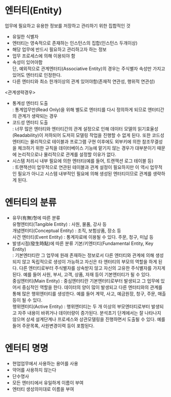 # 엔터티(Entity)
업무에 필요하고 유용한 정보를 저장하고 관리하기 위한 집합적인 것   
- 유일한 식별자
- 엔터티는 영속적으로 존재하는 인스턴스의 집합(인스턴스 두개이상)   
- 해당 업무에 반드시 필요하고 관리하고자 하는 정보   
- 업무 프로세스에 의해 이용되야 함   
- 속성이 있어야함   
단, 예외적으로 관계엔터티(Associative Entity)의 경우는 주식별자 속성만 가지고 있어도 엔터티로 인정한다.    
- 다른 엔터티와 최소 한개이상의 관계 있어야함(존재적 연관성, 행위적 연관성)
   
<관계생략경우>
- 통계성 엔터티 도출   
: 통계업무만(Read Only)을 위해 별도로 엔터티를 다시 정의하게 되므로 엔터티간의 관계가 생략되는 경우
- 코드성 엔터티 도출   
: 너무 많은 엔터티와 엔터티간의 관계 설정으로 인해 데이터 모델의 읽기효율성(Readability)이 저하되어 도저히 모델링 작업을 진행할 수 없게 된다. 또한 코드성 엔터티는 물리적으로 테이블과 프로그램 구현 이후에도 외부키에 의한 참조무결성을 체크하기 위한 규칙을 데이터베이스 기능에 맡기지 않는 경우가 대부분이기 때문에 논리적으로나 물리적으로 관계를 설정할 이유가 없다.
- 시스템 처리시 내부 필요에 의한 엔터티(예를 들어, 트랜잭션 로그 테이블 등)   
: 트랜잭션이 업무적으로 연관된 테이블과 관계 설정이 필요하지만 이 역시 업무적인 필요가 아니고 시스템 내부적인 필요에 의해 생성된 엔터티이므로 관계를 생략하게 된다.

# 엔터티의 분류
- 유무(有無)형에 따른 분류   
유형엔터티(Tangible Entity) : 사원, 물품, 강사 등   
개념엔터티(Conceptual Entity) : 조직, 보험상품, 장소 등   
사건 엔터티(Event Entity) : 통계자료에 이용될 수 있다. 주문, 청구, 미납 등   
- 발생시점(發生時點)에 따른 분류
기본/키엔터티(Fundamental Entity, Key Entity)    
: 기본엔터티란 그 업무에 원래 존재하는 정보로서 다른 엔터티와 관계에 의해 생성되지 않고 독립적으로 생성이 가능하고 자신은 타 엔터티의 부모의 역할을 하게 된다. 다른 엔터티로부터 주식별자를 상속받지 않고 자신의 고유한 주식별자를 가지게 된다. 예를 들어 사원, 부서, 고객, 상품, 자재 등이 기본엔터티가 될 수 있다.    
중심엔터티(Main Entity)
: 중심엔터티란 기본엔터티로부터 발생되고 그 업무에 있어서 중심적인 역할을 한다. 데이터의 양이 많이 발생되고 다른 엔터티와의 관계를 통해 많은 행위엔터티를 생성한다. 예를 들어 계약, 사고, 예금원장, 청구, 주문, 매출 등이 될 수 있다.   
행위엔터티(Active Entity)
: 행위엔터티는 두 개 이상의 부모엔터티로부터 발생되고 자주 내용이 바뀌거나 데이터량이 증가된다. 분석초기 단계에서는 잘 나타나지 않으며 상세 설계단계나 프로세스와 상관모델링을 진행하면서 도출될 수 있다. 예를 들어 주문목록, 사원변경이력 등이 포함된다.

# 엔터티 명명
- 현업업무에서 사용하는 용어를 사용
- 약어를 사용하지 않는다
-  단수명사
-  모든 엔터티에서 유일하게 이름이 부여
-  엔터티 생성의미대로 이름을 부여

